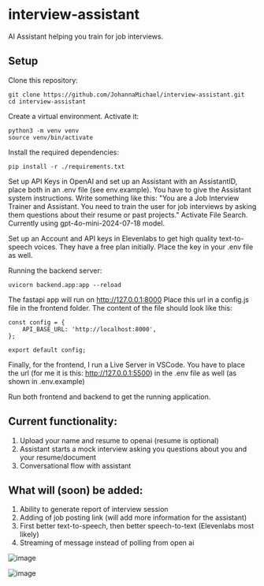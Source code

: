 # interview-assistant

AI Assistant helping you train for job interviews.

## Setup

Clone this repository:

```
git clone https://github.com/JohannaMichael/interview-assistant.git
cd interview-assistant
```

Create a virtual environment. Activate it:

```
python3 -m venv venv
source venv/bin/activate
```

Install the required dependencies:

```
pip install -r ./requirements.txt
```


Set up API Keys in OpenAI and set up an Assistant with an AssistantID, place both in an .env file (see env.example). You have to give the Assistant system instructions. Write something like this: "You are a Job Interview Trainer and Assistant. You need to train the user for job interviews by asking them questions about their resume or past projects." Activate File Search. Currently using gpt-4o-mini-2024-07-18 model. 

Set up an Account and API keys in Elevenlabs to get high quality text-to-speech voices. They have a free plan initially. Place the key in your .env file as well.

Running the backend server: 

```
uvicorn backend.app:app --reload
```

The fastapi app will run on http://127.0.0.1:8000 
Place this url in a config.js file in the frontend folder. The content of the file should look like this: 

```
const config = {
    API_BASE_URL: 'http://localhost:8000',
};

export default config;
```

Finally, for the frontend, I run a Live Server in VSCode. You have to place the url (for me it is this: http://127.0.0.1:5500) in the .env file as well (as shown in .env.example)

Run both frontend and backend to get the running application.






## Current functionality: 

1. Upload your name and resume to openai (resume is optional)
2. Assistant starts a mock interview asking you questions about you and your resume/document
3. Conversational flow with assistant

## What will (soon) be added:

1. Ability to generate report of interview session
2. Adding of job posting link (will add more information for the assistant)
3. First better text-to-speech, then better speech-to-text (Elevenlabs most likely)
4. Streaming of message instead of polling from open ai


![image](https://github.com/user-attachments/assets/f5dc777e-65bf-48fb-8e21-253d5ef9a309)


![image](https://github.com/user-attachments/assets/96d5f3ed-47a0-4ad7-a9cf-c84b062aad59)

